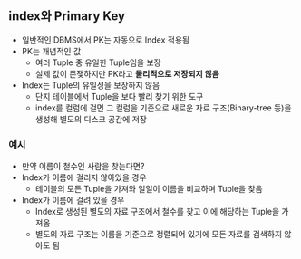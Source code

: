 ## index와 Primary Key

- 일반적인 DBMS에서 PK는 자동으로 Index 적용됨
- PK는 개념적인 값
  - 여러 Tuple 중 유일한 Tuple임을 보장
  - 실제 값이 존쟂하지만 PK라고 **물리적으로 저장되지 않음**
- Index는 Tuple의 유일성을 보장하지 않음
  - 단지 테이블에서 Tuple을 보다 빨리 찾기 위한 도구
  - index를 컬럼에 걸면 그 컬럼을 기준으로 새로운 자료 구조(Binary-tree 등)을 생성해 별도의 디스크 공간에 저장

### 예시

- 만약 이름이 철수인 사람을 찾는다면?
- Index가 이름에 걸리지 않아있을 경우
  - 테이블의 모든 Tuple을 가져와 일일이 이름을 비교하며 Tuple을 찾음
- Index가 이름에 걸려 있을 경우
  - Index로 생성된 별도의 자료 구조에서 철수를 찾고 이에 해당하는 Tuple을 가져옴
  - 별도의 자료 구조는 이름을 기준으로 정렬되어 있기에 모든 자료를 검색하지 않아도 됨

